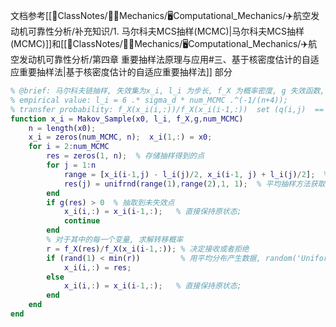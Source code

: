 文档参考[[📘ClassNotes/👨‍🔧Mechanics/🖥️Computational_Mechanics/✈️航空发动机可靠性分析/补充知识/1. 马尔科夫MCS抽样(MCMC)|马尔科夫MCS抽样(MCMC)]]和[[📘ClassNotes/👨‍🔧Mechanics/🖥️Computational_Mechanics/✈️航空发动机可靠性分析/第四章 重要抽样法原理与应用#三、基于核密度估计的自适应重要抽样法|基于核密度估计的自适应重要抽样法]] 部分

```matlab
% @brief: 马尔科夫链抽样, 失效集为x_i, l_i 为步长, f_X 为概率密度, g 失效函数, num_MCMC
% empirical value: l_i = 6 .* sigma_d * num_MCMC .^(-1/(n+4));
% transfer probability: f_X(x_i(i,:))/f_X(x_i(i-1,:))  set (q(i,j)  == 1)
function x_i = Makov_Sample(x0, l_i, f_X,g,num_MCMC)
    n = length(x0);
    x_i = zeros(num_MCMC, n);  x_i(1,:) = x0;
    for i = 2:num_MCMC
        res = zeros(1, n);  % 存储抽样得到的点
        for j = 1:n
            range = [x_i(i-1,j) - l_i(j)/2, x_i(i-1, j) + l_i(j)/2];  % 马尔科夫链抽样范围
            res(j) = unifrnd(range(1),range(2),1, 1);  % 平均抽样方法获取下一个备选转移状态
        end
        if g(res) > 0  % 抽取到未失效点
            x_i(i,:) = x_i(i-1,:);   % 直接保持原状态;
            continue
        end
        % 对于其中的每一个变量, 求解转移概率
        r = f_X(res)/f_X(x_i(i-1,:)); % 决定接收或者拒绝 
        if (rand(1) < min(r))         % 用平均分布产生数据, random('Uniform', 1)
            x_i(i,:) = res;
        else
            x_i(i,:) = x_i(i-1,:);   % 直接保持原状态;
        end
    end
end
```

